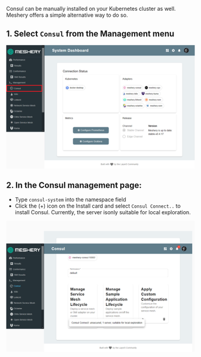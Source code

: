 Consul can be manually installed on your Kubernetes cluster as well. Meshery offers a simple alternative way to do so. 

## 1. Select `Consul` from the Management menu

![Meshery adapter for Consul](./assets/consul-adapter.png)

## 2. In the Consul management page:

- Type `consul-system` into the namespace field
- Click the (+) icon on the Install card and select `Consul Connect..` to install Consul. Currently, the server isonly suitable for local exploration.

![Install Consul using Meshery](./assets/install-consul.png)